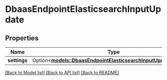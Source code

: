 # DbaasEndpointElasticsearchInputUpdate

## Properties

Name | Type | Description | Notes
------------ | ------------- | ------------- | -------------
**settings** | Option<[**models::DbaasEndpointElasticsearchInputUpdateSettings**](dbaas_endpoint_elasticsearch_input_update_settings.md)> |  | [optional]

[[Back to Model list]](../README.md#documentation-for-models) [[Back to API list]](../README.md#documentation-for-api-endpoints) [[Back to README]](../README.md)


